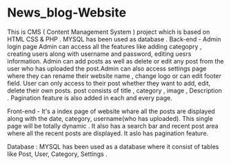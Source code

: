 # News_blog-Website
This is CMS ( Content Management System ) project which is based on HTML CSS &amp; PHP . MYSQL has been used as database . 
Back-end - Admin login page 
          Admin can access all the features like adding categopry , creating users along with username and password, editing uesrs information.
	  Admin can add posts as well as delete or edit any post from the user who has uploaded the post.Admin can also access settings page where they can 
	  rename their website name , change logo or can edit footer field.
          User can only access to their post whether they want to add, edit, delete their own posts. 
	  post consists of title , category , image , Description .
         Pagination feature is also added in each and every page.

Front-end - It's a index page of website whare all the posts are displayed along with the date, category, username(who has uploaded). This single page will 
            be totally dynamic . It also has a search bar  and recent post area where all the recent posts are displayed. It aslo has pagination feature.

Database : MYSQL has been used as a database where it consist of tables like Post, User, Category, Settings .
